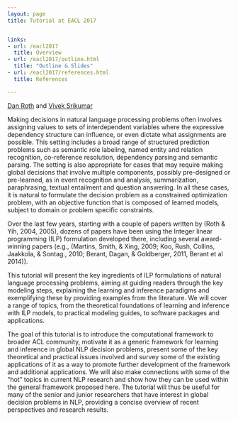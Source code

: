 ```yaml
---
layout: page
title: Tutorial at EACL 2017


links:
- url: /eacl2017
  title: Overview
- url: /eacl2017/outline.html
  title: "Outline & Slides"
- url: /eacl2017/references.html
  title: References

---
```


[Dan Roth](http://l2r.cs.illinois.edu) and [Vivek Srikumar](http://svivek.com)

Making decisions in natural language processing problems often
involves assigning values to sets of interdependent variables where
the expressive dependency structure can influence, or even dictate
what assignments are possible. This setting includes a broad range of
structured prediction problems such as semantic role labeling, named
entity and relation recognition, co-reference resolution, dependency
parsing and semantic parsing. The setting is also appropriate for
cases that may require making global decisions that involve multiple
components, possibly pre-designed or pre-learned, as in event
recognition and analysis, summarization, paraphrasing, textual
entailment and question answering. In all these cases, it is natural
to formulate the decision problem as a constrained optimization
problem, with an objective function that is composed of learned
models, subject to domain or problem specific constraints.

Over the last few years, starting with a couple of papers written by
(Roth & Yih, 2004, 2005), dozens of papers have been using the Integer
linear programming (ILP) formulation developed there, including
several award-winning papers (e.g., (Martins, Smith, & Xing, 2009;
Koo, Rush, Collins, Jaakkola, & Sontag., 2010; Berant, Dagan, &
Goldberger, 2011, Berant et al 2014)).

This tutorial will present the key ingredients of ILP formulations of
natural language processing problems, aiming at guiding readers
through the key modeling steps, explaining the learning and inference
paradigms and exemplifying these by providing examples from the
literature. We will cover a range of topics, from the theoretical
foundations of learning and inference with ILP models, to practical
modeling guides, to software packages and applications.

The goal of this tutorial is to introduce the computational framework
to broader ACL community, motivate it as a generic framework for
learning and inference in global NLP decision problems, present some
of the key theoretical and practical issues involved and survey some
of the existing applications of it as a way to promote further
development of the framework and additional applications. We will also
make connections with some of the “hot” topics in current NLP research
and show how they can be used within the general framework proposed
here. The tutorial will thus be useful for many of the senior and
junior researchers that have interest in global decision problems in
NLP, providing a concise overview of recent perspectives and research
results.

